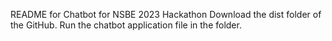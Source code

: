 README for Chatbot for NSBE 2023 Hackathon
Download the dist folder of the GitHub.
Run the chatbot application file in the folder.
